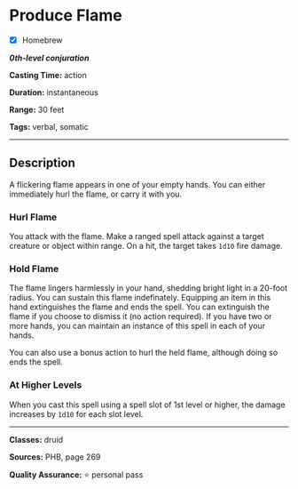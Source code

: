 # Produce Flame

- [x] Homebrew

***0th-level conjuration***

**Casting Time:** action

**Duration:** instantaneous

**Range:** 30 feet

**Tags:** verbal, somatic

---

## Description
A flickering flame appears in one of your empty hands.
You can either immediately hurl the flame, or carry it with you.

### Hurl Flame
You attack with the flame.
Make a ranged spell attack against a target creature or object within range.
On a hit, the target takes `1d10` fire damage.

### Hold Flame
The flame lingers harmlessly in your hand, shedding bright light in a 20-foot radius.
You can sustain this flame indefinately.
Equipping an item in this hand extinguishes the flame and ends the spell.
You can extinguish the flame if you choose to dismiss it (no action required).
If you have two or more hands, you can maintain an instance of this spell in each of your hands.

You can also use a bonus action to hurl the held flame, although doing so ends the spell.

### At Higher Levels
When you cast this spell using a spell slot of 1st level or higher, the damage increases by `1d10` for each slot level.

---

**Classes:** druid

**Sources:** PHB, page 269

**Quality Assurance:** :star: personal pass
